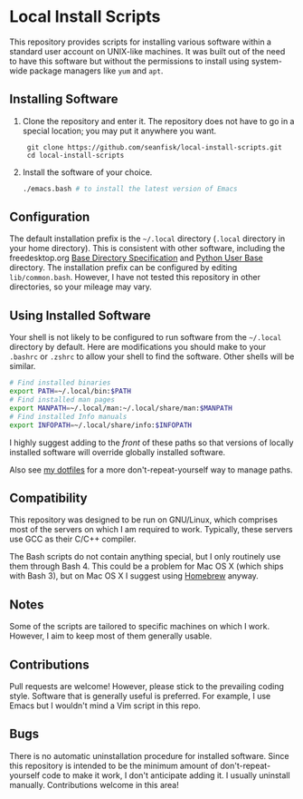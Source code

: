 # Local Install Scripts

This repository provides scripts for installing various software within a standard user account on UNIX-like machines. It was built out of the need to have this software but without the permissions to install using system-wide package managers like `yum` and `apt`.

## Installing Software

1. Clone the repository and enter it. The repository does not have to go in a special location; you may put it anywhere you want.

        git clone https://github.com/seanfisk/local-install-scripts.git
        cd local-install-scripts

1. Install the software of your choice.

    ```bash
    ./emacs.bash # to install the latest version of Emacs
    ```

## Configuration

The default installation prefix is the `~/.local` directory (`.local` directory in your home directory). This is consistent with other software, including the freedesktop.org [Base Directory Specification][xdg-basedir] and [Python User Base][python-user-base] directory. The installation prefix can be configured by editing `lib/common.bash`. However, I have not tested this repository in other directories, so your mileage may vary.

[xdg-basedir]: http://standards.freedesktop.org/basedir-spec/basedir-spec-latest.html#variables
[python-user-base]: http://docs.python.org/2/library/site.html#site.USER_BASE

## Using Installed Software

Your shell is not likely to be configured to run software from the `~/.local` directory by default. Here are modifications you should make to your `.bashrc` or `.zshrc` to allow your shell to find the software. Other shells will be similar.

```bash
# Find installed binaries
export PATH=~/.local/bin:$PATH
# Find installed man pages
export MANPATH=~/.local/man:~/.local/share/man:$MANPATH
# Find installed Info manuals
export INFOPATH=~/.local/share/info:$INFOPATH
```

I highly suggest adding to the *front* of these paths so that versions of locally installed software will override globally installed software.

Also see [my dotfiles][dotfiles] for a more don't-repeat-yourself way to manage paths.

[dotfiles]: https://github.com/seanfisk/dotfiles/blob/master/.bash.d/sh_common_rc.bash

## Compatibility

This repository was designed to be run on GNU/Linux, which comprises most of the servers on which I am required to work. Typically, these servers use GCC as their C/C++ compiler.

The Bash scripts do not contain anything special, but I only routinely use them through Bash 4. This could be a problem for Mac OS X (which ships with Bash 3), but on Mac OS X I suggest using [Homebrew][homebrew] anyway.

[homebrew]: http://brew.sh/

## Notes

Some of the scripts are tailored to specific machines on which I work. However, I aim to keep most of them generally usable.

## Contributions

Pull requests are welcome! However, please stick to the prevailing coding style. Software that is generally useful is preferred. For example, I use Emacs but I wouldn't mind a Vim script in this repo.

## Bugs

There is no automatic uninstallation procedure for installed software. Since this repository is intended to be the minimum amount of don't-repeat-yourself code to make it work, I don't anticipate adding it. I usually uninstall manually. Contributions welcome in this area!
